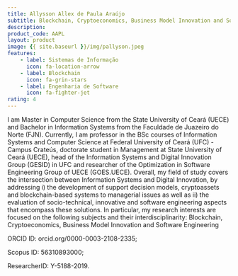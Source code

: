 ```yaml
---
title: Allysson Allex de Paula Araújo
subtitle: Blockchain, Cryptoeconomics, Business Model Innovation and Software Engineering
description:
product_code: AAPL
layout: product
image: {{ site.baseurl }}/img/pallyson.jpeg
features:
    - label: Sistemas de Informação
      icon: fa-location-arrow
    - label: Blockchain
      icon: fa-grin-stars
    - label: Engenharia de Software
      icon: fa-fighter-jet
rating: 4
---
```


<!-- ![img](/img/pallyson.jpeg) -->

I am Master in Computer Science from the State University of Ceará (UECE) and Bachelor in Information Systems from the Faculdade de Juazeiro do Norte (FJN). Currently, I am professor in the BSc courses of Information Systems and Computer Science at Federal University of Ceará (UFC) - Campus Crateús, doctorate student in Management at State University of Ceará (UECE), head of the Information Systems and Digital Innovation Group (GESID) in UFC and researcher of the Optimization in Software Engineering Group of UECE (GOES.UECE). Overall, my field of study covers the intersection between Information Systems and Digital Innovation, by addressing i) the development of support decision models, cryptoassets and blockchain-based systems to managerial issues as well as ii) the evaluation of socio-technical, innovative and software engineering aspects that encompass these solutions. In particular, my research interests are focused on the following subjects and their interdisciplinarity: Blockchain, Cryptoeconomics, Business Model Innovation and Software Engineering

ORCID ID: orcid.org/0000-0003-2108-2335;

Scopus ID: 56310893000;

ResearcherID: Y-5188-2019.

